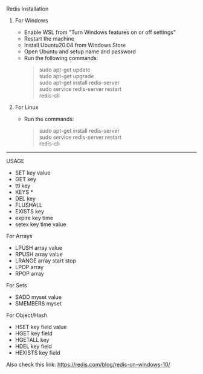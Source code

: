 Redis Installation

1) For Windows
	- Enable WSL from "Turn Windows features on or off settings"
	- Restart the machine
	- Install Ubuntu20.04 from Windows Store
	- Open Ubuntu and setup name and password
	- Run the following commands:
		> sudo apt-get update <br>
		> sudo apt-get upgrade <br>
		> sudo apt-get install redis-server <br>
		> sudo service redis-server restart <br>
		> redis-cli <br>

2) For Linux
	- Run the commands:
		> sudo apt-get install redis-server <br>
		> sudo service redis-server restart <br>
		> redis-cli <br>

-----------------------------------------------------------------------

USAGE

- SET key value
- GET key
- ttl key
- KEYS *
- DEL key
- FLUSHALL
- EXISTS key
- expire key time
- setex key time value
	

For Arrays

- LPUSH array value
- RPUSH array value
- LRANGE array start stop
- LPOP array
- RPOP array


For Sets

- SADD myset value
- SMEMBERS myset


For Object/Hash

- HSET key field value 
- HGET key field
- HGETALL key
- HDEL key field
- HEXISTS key field

Also check this link:
https://redis.com/blog/redis-on-windows-10/
